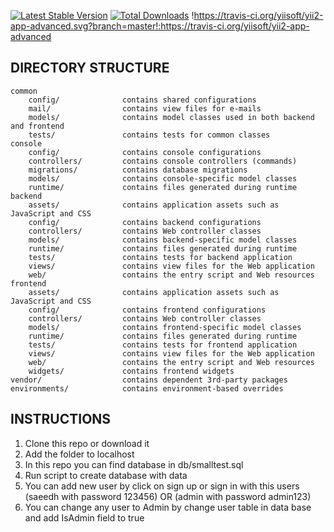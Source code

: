 [![Latest Stable Version](https://poser.pugx.org/yiisoft/yii2-app-advanced/v/stable.png)](https://packagist.org/packages/yiisoft/yii2-app-advanced)
[![Total Downloads](https://poser.pugx.org/yiisoft/yii2-app-advanced/downloads.png)](https://packagist.org/packages/yiisoft/yii2-app-advanced)
!https://travis-ci.org/yiisoft/yii2-app-advanced.svg?branch=master!:https://travis-ci.org/yiisoft/yii2-app-advanced

DIRECTORY STRUCTURE
-------------------

```
common
    config/              contains shared configurations
    mail/                contains view files for e-mails
    models/              contains model classes used in both backend and frontend
    tests/               contains tests for common classes    
console
    config/              contains console configurations
    controllers/         contains console controllers (commands)
    migrations/          contains database migrations
    models/              contains console-specific model classes
    runtime/             contains files generated during runtime
backend
    assets/              contains application assets such as JavaScript and CSS
    config/              contains backend configurations
    controllers/         contains Web controller classes
    models/              contains backend-specific model classes
    runtime/             contains files generated during runtime
    tests/               contains tests for backend application    
    views/               contains view files for the Web application
    web/                 contains the entry script and Web resources
frontend
    assets/              contains application assets such as JavaScript and CSS
    config/              contains frontend configurations
    controllers/         contains Web controller classes
    models/              contains frontend-specific model classes
    runtime/             contains files generated during runtime
    tests/               contains tests for frontend application
    views/               contains view files for the Web application
    web/                 contains the entry script and Web resources
    widgets/             contains frontend widgets
vendor/                  contains dependent 3rd-party packages
environments/            contains environment-based overrides
```

INSTRUCTIONS
-------------------
<ol>
<li>Clone this repo or download it</li>
<li>Add the folder to localhost</li>
<li>In this repo you can find database in db/smalltest.sql</li>
<li>Run script to create database with data</li>
<li>
You can add new user by click on sign up or sign in with this users (saeedh with password 123456) OR (admin with password admin123)
</li>
<li>
You can change any user to Admin by change user table in data base and add IsAdmin field to true
</li>

</ol>

